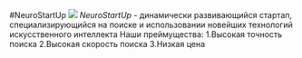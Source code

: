 #NeuroStartUp
![](http://netolgy-code.github.io/git-homrworks/introduction/assets/logo.png)
*NeuroStartUp* - динамически развивающийся стартап, специализирующийся на поиске и использовании новейших технологий искусственного интеллекта
Наши преймущества:
1.Высокая точность поиска
2.Высокая скорость поиска
3.Низкая цена 